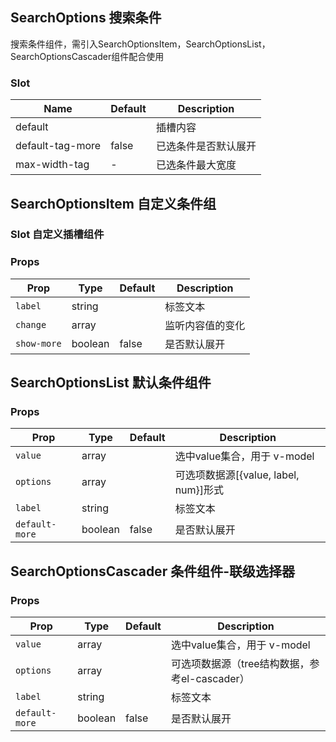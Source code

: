 ## SearchOptions 搜索条件

搜索条件组件，需引入SearchOptionsItem，SearchOptionsList，SearchOptionsCascader组件配合使用

### Slot

| Name | Default | Description |
|---|---|---|
| default | | 插槽内容 |
| default-tag-more | false | 已选条件是否默认展开 |
| max-width-tag | - | 已选条件最大宽度 |

## SearchOptionsItem 自定义条件组 

### Slot 自定义插槽组件

### Props

| Prop | Type | Default | Description |
|---|---|---|---|
| `label` | string | | 标签文本 |
| `change` | array | | 监听内容值的变化 |
| `show-more` | boolean | false | 是否默认展开 |


## SearchOptionsList 默认条件组件

### Props

| Prop | Type | Default | Description |
|---|---|---|---|
| `value` | array | | 选中value集合，用于 v-model |
| `options` | array | | 可选项数据源[{value, label, num}]形式 |
| `label` | string | | 标签文本 |
| `default-more` | boolean | false | 是否默认展开

## SearchOptionsCascader 条件组件-联级选择器

### Props

| Prop | Type | Default | Description |
|---|---|---|---|
| `value` | array | | 选中value集合，用于 v-model |
| `options` | array | | 可选项数据源（tree结构数据，参考el-cascader） |
| `label` | string | | 标签文本 |
| `default-more` | boolean | false | 是否默认展开